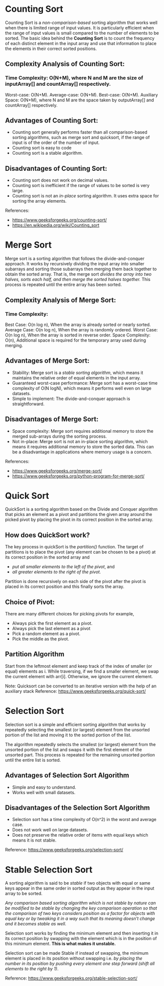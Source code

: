 # Counting Sort

Counting Sort is a *non-comparison-based* sorting algorithm that works well when there is limited range of input values. It is particularly efficient when the range of input values is small compared to the number of elements to be sorted. The basic idea behind the **Counting Sort** is to count the frequency of each distinct element in the input array and use that information to place the elements in their correct sorted positions.

## Complexity Analysis of Counting Sort:

### Time Complexity: O(N+M), where N and M are the size of inputArray[] and countArray[] respectively.
Worst-case: O(N+M).
Average-case: O(N+M).
Best-case: O(N+M).
Auxiliary Space: O(N+M), where N and M are the space taken by outputArray[] and countArray[] respectively.

## Advantages of Counting Sort:
+ Counting sort generally performs faster than all comparison-based sorting algorithms, such as merge sort and quicksort, if the range of input is of the order of the number of input.
+ Counting sort is easy to code
+ Counting sort is a stable algorithm.

## Disadvantages of Counting Sort:
+ Counting sort does not work on decimal values.
+ Counting sort is inefficient if the range of values to be sorted is very large.
+ Counting sort is not an *in-place* sorting algorithm. It uses extra space for sorting the array elements.

References:
+ https://www.geeksforgeeks.org/counting-sort/ 
+ https://en.wikipedia.org/wiki/Counting_sort 

# Merge Sort

Merge sort is a sorting algorithm that follows the divide-and-conquer approach. It works by recursively dividing the input array into smaller subarrays and sorting those subarrays then merging them back together to obtain the sorted array.
That is, the merge sort *divides the array into two halves, sorts each half, and then merge the sorted halves together.* 
This process is repeated until the entire array has been sorted.

## Complexity Analysis of Merge Sort:

### Time Complexity:

Best Case: O(n log n), When the array is already sorted or nearly sorted.
Average Case: O(n log n), When the array is randomly ordered.
Worst Case: O(n log n), When the array is sorted in reverse order.
Space Complexity: O(n), Additional space is required for the temporary array used during merging.

## Advantages of Merge Sort:
* Stability: Merge sort is a *stable sorting algorithm*, which means it maintains the relative order of equal elements in the input array.
* Guaranteed worst-case performance: Merge sort has a worst-case time complexity of O(N logN), which means it performs well even on large datasets.
* Simple to implement: The divide-and-conquer approach is straightforward.

## Disadvantages of Merge Sort:
* Space complexity: Merge sort requires additional memory to store the merged sub-arrays during the sorting process. 
* Not in-place: Merge sort is not an in-place sorting algorithm, which means it requires additional memory to store the sorted data. This can be a disadvantage in applications where memory usage is a concern.
 
References:
+ https://www.geeksforgeeks.org/merge-sort/ 
+ https://www.geeksforgeeks.org/python-program-for-merge-sort/ 

# Quick Sort

QuickSort is a sorting algorithm based on the Divide and Conquer algorithm that picks an element as a pivot and partitions the given array around the picked pivot by placing the pivot in its correct position in the sorted array.

## How does QuickSort work?

The key process in quickSort is the *partition()* function. The target of partitions is to place the pivot (any element can be chosen to be a pivot) at its correct position in the sorted array and 
+ *put all smaller elements to the left of the pivot*, and 
+ *all greater elements to the right of the pivot.*

Partition is done recursively on each side of the pivot after the pivot is placed in its correct position and this finally sorts the array.

## Choice of Pivot:
There are many different choices for picking pivots for example, 

+ Always pick the first element as a pivot.
+ Always pick the last element as a pivot
+ Pick a random element as a pivot.
+ Pick the middle as the pivot.

## Partition Algorithm

Start from the leftmost element and keep track of the index of smaller (or equal) elements as i. While traversing, if we find a smaller element, we swap the current element with arr[i]. Otherwise, we ignore the current element.

Note: Quicksort can be converted to an iterative version with the help of an auxiliary stack
Reference: https://www.geeksforgeeks.org/quick-sort/ 


# Selection Sort

Selection sort is a simple and efficient sorting algorithm that works by repeatedly selecting the smallest (or largest) element from the unsorted portion of the list and moving it to the sorted portion of the list. 

The algorithm repeatedly selects the smallest (or largest) element from the unsorted portion of the list and swaps it with the first element of the unsorted part. This process is repeated for the remaining unsorted portion until the entire list is sorted. 

## Advantages of Selection Sort Algorithm
+ Simple and easy to understand.
+ Works well with small datasets.

## Disadvantages of the Selection Sort Algorithm
+ Selection sort has a time complexity of O(n^2) in the worst and average case.
+ Does not work well on large datasets.
+ Does not preserve the relative order of items with equal keys which means it is not stable.

Reference: https://www.geeksforgeeks.org/selection-sort/

# Stable Selection Sort

A sorting algorithm is said to be *stable* if two objects with equal or same keys appear in the same order in sorted output as they appear in the input array to be sorted.

*Any comparison based sorting algorithm which is not stable by nature can be modified to be stable by changing the key comparison operation so that the comparison of two keys considers position as a factor for objects with equal key or by tweaking it in a way such that its meaning doesn’t change and it becomes stable as well.*

Selection sort works by finding the minimum element and then inserting it in its correct position by swapping with the element which is in the position of this minimum element. **This is what makes it unstable.**

Selection sort can be made Stable if instead of swapping, the minimum element is placed in its position without swapping i.e. *by placing the number in its position by pushing every element one step forward (shift all elements to the right by 1)*. 


Reference: https://www.geeksforgeeks.org/stable-selection-sort/ 